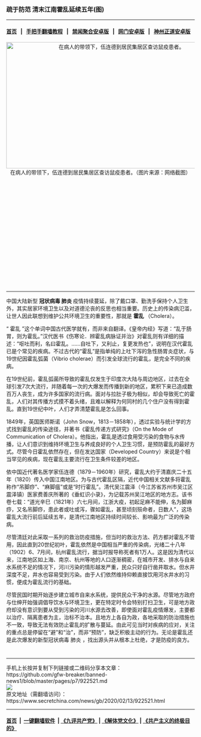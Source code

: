 ### 疏于防范 清末江南霍乱延续五年(图)
------------------------

#### [首页](https://github.com/gfw-breaker/banned-news1/blob/master/README.md) &nbsp;&nbsp;|&nbsp;&nbsp; [手把手翻墙教程](https://github.com/gfw-breaker/guides/wiki) &nbsp;&nbsp;|&nbsp;&nbsp; [禁闻聚合安卓版](https://github.com/gfw-breaker/bn-android) &nbsp;&nbsp;|&nbsp;&nbsp; [网门安卓版](https://github.com/oGate2/oGate) &nbsp;&nbsp;|&nbsp;&nbsp; [神州正道安卓版](https://github.com/SzzdOgate/update) 



<div class="article_right" style="fone-color:#000">
 <p style="text-align:center">
  <img alt="在病人的带领下，伍连德到居民集居区查访鼠疫患者。" src="https://img3.secretchina.com/pic/2019/12-11/p2580302a828412419-ss.jpg" style="height:337px; width:600px"/>
  <br>
   在病人的带领下，伍连德到居民集居区查访鼠疫患者。（图片来源：网络截图）
   <span id="hideid" name="hideid" style="color:red;display:none;">
    <span href="https://www.secretchina.com">
    </span>
   </span>
  </br>
 </p>
 <div id="txt-mid1-t21-2017">
  <ins class="adsbygoogle" data-ad-client="ca-pub-1276641434651360" data-ad-slot="2451032099" style="display:inline-block;width:336px;height:280px">
  </ins>
  

---


  </div>
 </div>
 <p>
  中国大陆新型
  <strong>
   <span href="https://www.secretchina.com/news/gb/tag/冠状病毒" target="_blank">
    冠状病毒
   </span>
   肺炎
  </strong>
  疫情持续蔓延，除了戴口罩、勤洗手保持个人卫生外，其实居家环境卫生以及对道德沦丧的反思也相当重要。历史上的传染病氾滥，让世人因此联想到维护公共环境卫生的重要性，那就是
  <strong>
   霍乱
  </strong>
  （Cholera）。
  <span id="hideid" name="hideid" style="color:red;display:none;">
   <span href="https://www.secretchina.com">
   </span>
  </span>
 </p>
 <p>
  “
  <span href="https://www.secretchina.com/news/gb/tag/霍乱" target="_blank">
   霍乱
  </span>
  ”这个单词中国古代医学就有，而非来自翻译。《皇帝内经》写道：“乱于肠胃，则为霍乱。”汉代医书《伤寒论．辨霍乱病脉证并治》对霍乱则有详细的描述：“呕吐而利，名曰霍乱。……自吐下，又利止，复更发热也”，说明在汉代霍乱已是个常见的疾病。不过古代的“霍乱”是指单纯的上吐下泻的急性肠胃炎症状，与19世纪因霍乱弧菌（Vibrio cholerae）而引发全球流行的霍乱，是完全不同的疾病。
 </p>
 <p>
  在19世纪前，霍乱弧菌所导致的霍乱仅发生于印度次大陆与周边地区，过去在全球引发7次大流行，并随着每一次的大爆发而传播到新的地区，累积下来已造成数百万人丧生，成为许多国家的流行病。面对与拉肚子极为相似，却会导致死亡的霍乱，人们对其传播方式摸不着头绪，且难以解释为何同村的几个住户没有得到霍乱。直到19世纪中叶，人们才弄清楚霍乱是怎么回事。
 </p>
 <p>
  1849年，英国医师斯诺（John Snow，1813－1858年），透过实验与统计学的方式找到霍乱的传染途径，并著书《霍乱传递方式研究》（On the Mode of Communication of Cholera）。他指出，霍乱是透过食用受污染的食物与水传播，让人们意识到维持环境卫生与养成良好的个人卫生习惯，是预防霍乱的最好方式。尽管今日霍乱依然存在，但在发达国家（Developed Country）来说是个相当罕见的疾病，现在霍乱主要流行在卫生条件较差的地区。
 </p>
 <p>
  依中国近代著名医学家伍连德（1879－1960年）研究，霍乱大约于清嘉庆二十五年（1820）传入中国江南地区。为与古代霍乱区隔，近代中国相关文献多将霍乱称作“吊脚痧”、“麻脚瘟”或是“时行霍乱”。清代吴江震泽（今江苏省苏州市吴江区震泽镇）医家费善庆所著的《垂虹识小录》，为记载苏州吴江地区的地方志。该书卷七载：“道光辛巳（1821年）六七月间，江浙大疫，初起足麻不能伸，名为脚麻痧，又名吊脚痧，患此者或吐或泻，骤如霍乱，甚至顷刻殒命者，日数人”，这场霍乱大流行前后延续五年，是清代江南地区持续时间较长、影响最为广泛的传染病。
 </p>
 <p>
  尽管清廷对此采取一系列的救治防疫措施，但当时的救治方法、药方都对霍乱不管用，因此直到20世纪初叶，霍乱依然是中国相当严重的传染病，光绪二十八年（1902）6、7月间，杭州霍乱流行，据当时报导称死者有1万人。这是因为清代以来，江南地区如上海、南京、杭州等地的人口逐渐稠密，在城市开发、排水与自来水系统不足的情况下，河川污染的情形越发严重，民众只好自行凿井取水。但水井深度不足，井水也容易受到污染。由于人们依然维持仰赖直接饮用河水井水的习惯，便成为霍乱流行的基础。
 </p>
 <p>
  尽管民国时期开始逐步建立城市自来水系统，提供民众干净的水源。尽管地方政府与仕绅开始强调倡导饮水与环境卫生，更在特定时令会特别打扫卫生，可是地方政府却没有意识到要从受到污染的河川水源去改善，即使面对霍乱疫情爆发，主要都以治疗、隔离患者为主，治标不治本。且地方上各自为政，各地采取的防治措施也不一致，导致无法有效防止霍乱的扩散与蔓延。由此可见当时对疾病的应对，关注的重点总是停留在“避”和“治”，而非“预防”，缺乏积极主动的行为。无论是霍乱还是此次爆发的新型冠状病毒
  <span href="https://www.secretchina.com/news/gb/tag/肺炎" target="_blank">
   肺炎
  </span>
  ，找出源头并从根本上杜绝，才是防疫的良方。
  <center>
   <div>
    <div id="txt-mid2-t22-2017" style="display: block;  max-height: 351px;  overflow: hidden;">
     <div id="SC-21xxx">
     </div>
     <ins class="adsbygoogle" data-ad-client="ca-pub-1276641434651360" data-ad-format="auto" data-ad-slot="4301710469" data-full-width-responsive="true" style="display:block">
     </ins>
    </div>
   </div>
  </center>
  <div style="padding-top:12px;">
  </div>
 </p>
</div>

<hr/>
手机上长按并复制下列链接或二维码分享本文章：<br/>
https://github.com/gfw-breaker/banned-news1/blob/master/pages/p7/922521.md <br/>
<a href='https://github.com/gfw-breaker/banned-news1/blob/master/pages/p7/922521.md'><img src='https://github.com/gfw-breaker/banned-news1/blob/master/pages/p7/922521.md.png'/></a> <br/>
原文地址（需翻墙访问）：https://www.secretchina.com/news/gb/2020/02/13/922521.html


------------------------
#### [首页](https://github.com/gfw-breaker/banned-news1/blob/master/README.md) &nbsp;|&nbsp; [一键翻墙软件](https://github.com/gfw-breaker/nogfw/blob/master/README.md) &nbsp;| [《九评共产党》](https://github.com/gfw-breaker/9ping.md/blob/master/README.md#九评之一评共产党是什么) | [《解体党文化》](https://github.com/gfw-breaker/jtdwh.md/blob/master/README.md) | [《共产主义的终极目的》](https://github.com/gfw-breaker/gczydzjmd.md/blob/master/README.md)


<img src='http://gfw-breaker.win/banned-news/pages/p7/922521.md' width='0px' height='0px'/>